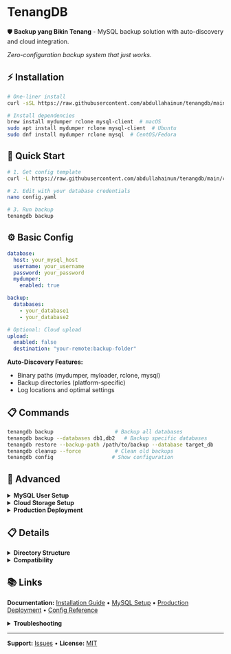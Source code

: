 # TenangDB

🛡️ **Backup yang Bikin Tenang** - MySQL backup solution with auto-discovery and cloud integration.

*Zero-configuration backup system that just works.*

## ⚡ Installation

```bash
# One-liner install
curl -sSL https://raw.githubusercontent.com/abdullahainun/tenangdb/main/install.sh | bash

# Install dependencies
brew install mydumper rclone mysql-client  # macOS
sudo apt install mydumper rclone mysql-client  # Ubuntu
sudo dnf install mydumper rclone mysql  # CentOS/Fedora
```

## 🚀 Quick Start

```bash
# 1. Get config template
curl -L https://raw.githubusercontent.com/abdullahainun/tenangdb/main/config.yaml.example -o config.yaml

# 2. Edit with your database credentials
nano config.yaml

# 3. Run backup
tenangdb backup
```

## ⚙️ Basic Config

```yaml
database:
  host: your_mysql_host
  username: your_username
  password: your_password
  mydumper:
    enabled: true

backup:
  databases:
    - your_database1
    - your_database2

# Optional: Cloud upload
upload:
  enabled: false
  destination: "your-remote:backup-folder"
```

**Auto-Discovery Features:**
- Binary paths (mydumper, myloader, rclone, mysql)
- Backup directories (platform-specific)
- Log locations and optimal settings

## 📋 Commands

```bash
tenangdb backup                    # Backup all databases
tenangdb backup --databases db1,db2   # Backup specific databases
tenangdb restore --backup-path /path/to/backup --database target_db
tenangdb cleanup --force           # Clean old backups
tenangdb config                   # Show configuration
```

## 🔧 Advanced

<details>
<summary><strong>MySQL User Setup</strong></summary>

```sql
-- Create dedicated user
CREATE USER 'tenangdb'@'%' IDENTIFIED BY 'secure_password';
GRANT SELECT, SHOW DATABASES, SHOW VIEW, LOCK TABLES, EVENT, TRIGGER, ROUTINE, RELOAD, REPLICATION CLIENT ON *.* TO 'tenangdb'@'%';
GRANT INSERT, UPDATE, DELETE, CREATE, DROP, ALTER, INDEX, REFERENCES, CREATE TEMPORARY TABLES, CREATE VIEW ON *.* TO 'tenangdb'@'%';
FLUSH PRIVILEGES;
```
</details>

<details>
<summary><strong>Cloud Storage Setup</strong></summary>

```bash
# Configure rclone
rclone config

# Test connection
rclone lsf your-remote:

# Enable in config.yaml
upload:
  enabled: true
  destination: "your-remote:database-backups"
```
</details>

<details>
<summary><strong>Production Deployment</strong></summary>

```bash
# Install system-wide
curl -L https://github.com/abdullahainun/tenangdb/releases/latest/download/tenangdb-linux-amd64 -o tenangdb
sudo mv tenangdb /usr/local/bin/ && sudo chmod +x /usr/local/bin/tenangdb

# Setup config
sudo mkdir -p /etc/tenangdb
curl -L https://raw.githubusercontent.com/abdullahainun/tenangdb/main/config.yaml.example | sudo tee /etc/tenangdb/config.yaml
sudo nano /etc/tenangdb/config.yaml
```
</details>

## 📋 Details

<details>
<summary><strong>Directory Structure</strong></summary>

```
Backups: ~/Library/Application Support/TenangDB/backups/ (macOS)
         ~/.local/share/tenangdb/backups/ (Linux)

Structure: {backup-dir}/{database}/{YYYY-MM}/{backup-timestamp}/
Cloud:     {destination}/{database}/{YYYY-MM}/{backup-timestamp}/
```
</details>

<details>
<summary><strong>Compatibility</strong></summary>

**mydumper:** v0.9.1+ (Ubuntu 18.04) to v0.19.3+ (macOS Homebrew)  
**MySQL:** 5.7+, 8.0+, MariaDB 10.3+  
**Platforms:** macOS (Intel/Apple Silicon), Linux (Ubuntu/CentOS/Debian/Fedora)
</details>

## 📚 Links

**Documentation:** [Installation Guide](INSTALL.md) • [MySQL Setup](MYSQL_USER_SETUP.md) • [Production Deployment](PRODUCTION_DEPLOYMENT.md) • [Config Reference](config.yaml.example)

<details>
<summary><strong>Troubleshooting</strong></summary>

**Binary not found:**
```bash
which tenangdb || curl -sSL https://raw.githubusercontent.com/abdullahainun/tenangdb/main/install.sh | bash
```

**Dependencies missing:**
```bash
which mydumper myloader rclone mysql
# Install: brew/apt/dnf install mydumper rclone mysql-client
```

**Connection failed:**
```bash
mysql -h your_host -u your_user -p
SHOW GRANTS FOR 'your_user'@'%';
```

**Debug mode:**
```bash
tenangdb backup --log-level debug --dry-run
```
</details>

---

**Support:** [Issues](https://github.com/abdullahainun/tenangdb/issues) • **License:** [MIT](LICENSE)